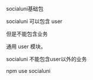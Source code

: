 socialuni基础包

socialuni 可以包含 user 

但是不能包含业务

通用 user 模块。




socialuni 不能包含user以外的业务



npm use socialuni 
